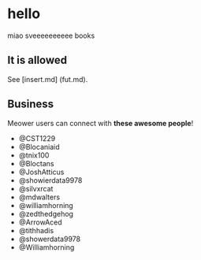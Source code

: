 # hello

miao sveeeeeeeeee books

## It is allowed

See [insert.md] (fut.md).

## Business
Meower users can connect with **these awesome people**!

- @CST1229
- @Blocaniaid
- @tnix100
- @Bloctans
- @JoshAtticus
- @showierdata9978
- @silvxrcat
- @mdwalters
- @williamhorning
- @zedthedgehog
- @ArrowAced
- @tithhadis
- @showerdata9978
- @Williamhorning
